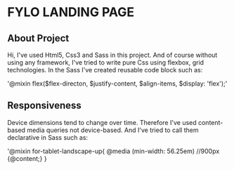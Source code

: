 # FYLO LANDING PAGE

## About Project

Hi, I've used Html5, Css3 and Sass in this project. And of course without using any framework, I've tried to write pure Css using flexbox, grid technologies. In the Sass I've created reusable code block such as:

'@mixin flex($flex-directon, $justify-content, $align-items, $display: 'flex');'

## Responsiveness

Device dimensions tend to change over time. Therefore I've used content-based media queries not device-based. And I've tried to call them declarative in Sass such as:

'@mixin for-tablet-landscape-up{
    @media (min-width: 56.25em) //900px {@content;}
}
